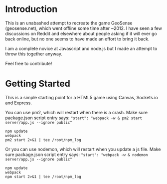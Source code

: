 # Introduction
This is an unabashed attempt to recreate the game GeoSense (geosense.net), which went offline some time after ~2012.
I have seen a few discussions on Reddit and elsewhere about people asking if it will ever go back online, but no one 
seems to have made an effort to bring it back.

I am a complete novice at Javascript and node.js but I made an attempt to throw this together anyway.

Feel free to contribute!

# Getting Started

This is a simple starting point for a HTML5 game using Canvas, Sockets.io and Express.

You can use pm2, which will restart when there is a crash.  Make sure package.json script entry says: `"start": "webpack -w & pm2 start server/app.js --ignore public"`

```
npm update
webpack
pm2 start 2>&1 | tee /root/npm_log
```

Or you can use nodemon, which will restart when you update a js file.  Make sure package.json script entry says: `"start": "webpack -w & nodemon  server/app.js --ignore public"`

```
npm update
webpack
npm start 2>&1 | tee /root/npm_log
```


